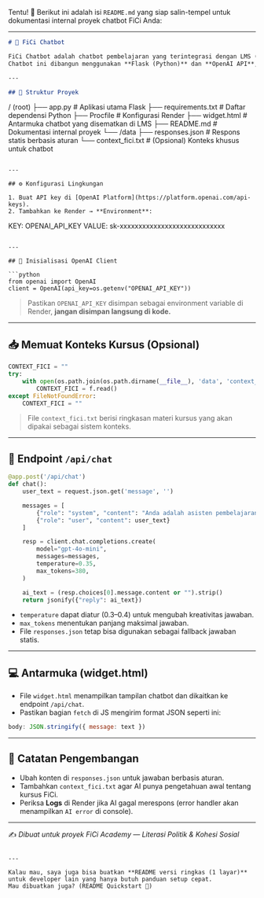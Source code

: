 Tentu! 📘
Berikut ini adalah isi `README.md` yang siap salin-tempel untuk dokumentasi internal proyek chatbot FiCi Anda:

---

```markdown
# 🤖 FiCi Chatbot

FiCi Chatbot adalah chatbot pembelajaran yang terintegrasi dengan LMS (Moodle) untuk mendukung proyek **FiCi Academy — Literasi Politik & Kohesi Sosial**.  
Chatbot ini dibangun menggunakan **Flask (Python)** dan **OpenAI API**, lalu di-*deploy* melalui **Render.com**.

---

## 📂 Struktur Proyek

```

/ (root)
├── app.py               # Aplikasi utama Flask
├── requirements.txt     # Daftar dependensi Python
├── Procfile              # Konfigurasi Render
├── widget.html           # Antarmuka chatbot yang disematkan di LMS
├── README.md              # Dokumentasi internal proyek
└── /data
├── responses.json       # Respons statis berbasis aturan
└── context\_fici.txt     # (Opsional) Konteks khusus untuk chatbot

```

---

## ⚙️ Konfigurasi Lingkungan

1. Buat API key di [OpenAI Platform](https://platform.openai.com/api-keys).
2. Tambahkan ke Render → **Environment**:

```

KEY:    OPENAI\_API\_KEY
VALUE:  sk-xxxxxxxxxxxxxxxxxxxxxxxxxxxx

````

---

## 🧠 Inisialisasi OpenAI Client

```python
from openai import OpenAI
client = OpenAI(api_key=os.getenv("OPENAI_API_KEY"))
````

> Pastikan `OPENAI_API_KEY` disimpan sebagai environment variable di Render, **jangan disimpan langsung di kode.**

---

## 📥 Memuat Konteks Kursus (Opsional)

```python
CONTEXT_FICI = ""
try:
    with open(os.path.join(os.path.dirname(__file__), 'data', 'context_fici.txt'), 'r', encoding='utf-8') as f:
        CONTEXT_FICI = f.read()
except FileNotFoundError:
    CONTEXT_FICI = ""
```

> File `context_fici.txt` berisi ringkasan materi kursus yang akan dipakai sebagai sistem konteks.

---

## 💬 Endpoint `/api/chat`

```python
@app.post('/api/chat')
def chat():
    user_text = request.json.get('message', '')

    messages = [
        {"role": "system", "content": "Anda adalah asisten pembelajaran FiCi."},
        {"role": "user", "content": user_text}
    ]

    resp = client.chat.completions.create(
        model="gpt-4o-mini",
        messages=messages,
        temperature=0.35,
        max_tokens=380,
    )

    ai_text = (resp.choices[0].message.content or "").strip()
    return jsonify({"reply": ai_text})
```

* `temperature` dapat diatur (0.3–0.4) untuk mengubah kreativitas jawaban.
* `max_tokens` menentukan panjang maksimal jawaban.
* File `responses.json` tetap bisa digunakan sebagai fallback jawaban statis.

---

## 💻 Antarmuka (widget.html)

* File `widget.html` menampilkan tampilan chatbot dan dikaitkan ke endpoint `/api/chat`.
* Pastikan bagian `fetch` di JS mengirim format JSON seperti ini:

```javascript
body: JSON.stringify({ message: text })
```

---

## 📌 Catatan Pengembangan

* Ubah konten di `responses.json` untuk jawaban berbasis aturan.
* Tambahkan `context_fici.txt` agar AI punya pengetahuan awal tentang kursus FiCi.
* Periksa **Logs** di Render jika AI gagal merespons (error handler akan menampilkan `AI error` di console).

---

✍️ *Dibuat untuk proyek FiCi Academy — Literasi Politik & Kohesi Sosial*

```

---

Kalau mau, saya juga bisa buatkan **README versi ringkas (1 layar)** untuk developer lain yang hanya butuh panduan setup cepat.  
Mau dibuatkan juga? (README Quickstart 🌱)
```
